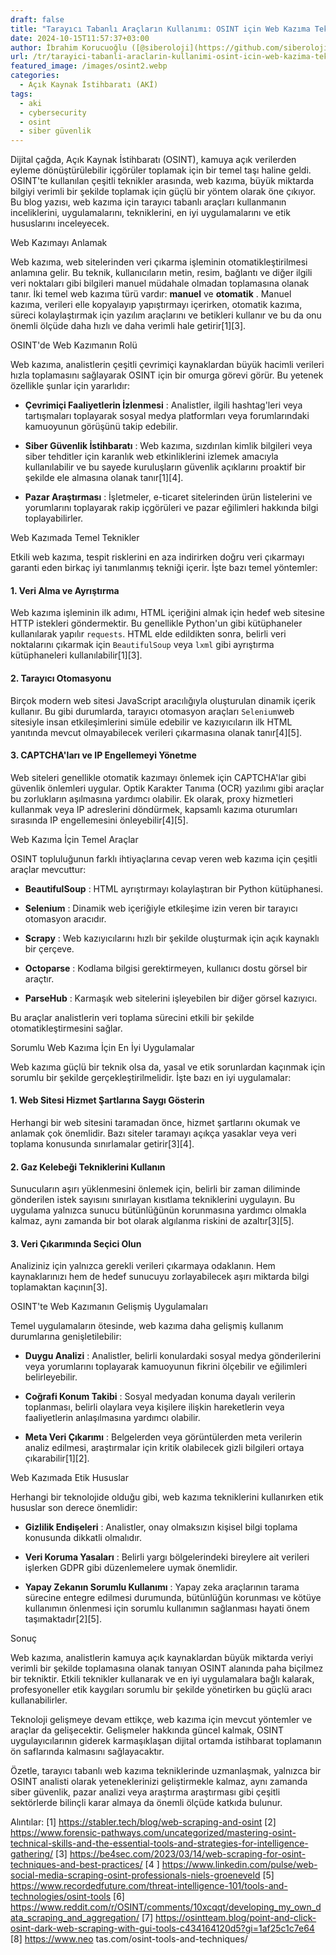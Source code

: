 ```yaml
---
draft: false
title: "Tarayıcı Tabanlı Araçların Kullanımı: OSINT için Web Kazıma Teknikleri"
date: 2024-10-15T11:57:37+03:00
author: İbrahim Korucuoğlu ([@siberoloji](https://github.com/siberoloji))
url: /tr/tarayici-tabanli-araclarin-kullanimi-osint-icin-web-kazima-teknikleri/
featured_image: /images/osint2.webp
categories:
  - Açık Kaynak İstihbaratı (AKİ)
tags:
  - aki
  - cybersecurity
  - osint
  - siber güvenlik
---
```



Dijital çağda, Açık Kaynak İstihbaratı (OSINT), kamuya açık verilerden eyleme dönüştürülebilir içgörüler toplamak için bir temel taşı haline geldi. OSINT'te kullanılan çeşitli teknikler arasında, web kazıma, büyük miktarda bilgiyi verimli bir şekilde toplamak için güçlü bir yöntem olarak öne çıkıyor. Bu blog yazısı, web kazıma için tarayıcı tabanlı araçları kullanmanın inceliklerini, uygulamalarını, tekniklerini, en iyi uygulamalarını ve etik hususlarını inceleyecek.



Web Kazımayı Anlamak



Web kazıma, web sitelerinden veri çıkarma işleminin otomatikleştirilmesi anlamına gelir. Bu teknik, kullanıcıların metin, resim, bağlantı ve diğer ilgili veri noktaları gibi bilgileri manuel müdahale olmadan toplamasına olanak tanır. İki temel web kazıma türü vardır: **manuel** ve **otomatik** . Manuel kazıma, verileri elle kopyalayıp yapıştırmayı içerirken, otomatik kazıma, süreci kolaylaştırmak için yazılım araçlarını ve betikleri kullanır ve bu da onu önemli ölçüde daha hızlı ve daha verimli hale getirir[1][3].



OSINT'de Web Kazımanın Rolü



Web kazıma, analistlerin çeşitli çevrimiçi kaynaklardan büyük hacimli verileri hızla toplamasını sağlayarak OSINT için bir omurga görevi görür. Bu yetenek özellikle şunlar için yararlıdır:


* **Çevrimiçi Faaliyetlerin İzlenmesi** : Analistler, ilgili hashtag'leri veya tartışmaları toplayarak sosyal medya platformları veya forumlarındaki kamuoyunun görüşünü takip edebilir.

* **Siber Güvenlik İstihbaratı** : Web kazıma, sızdırılan kimlik bilgileri veya siber tehditler için karanlık web etkinliklerini izlemek amacıyla kullanılabilir ve bu sayede kuruluşların güvenlik açıklarını proaktif bir şekilde ele almasına olanak tanır[1][4].

* **Pazar Araştırması** : İşletmeler, e-ticaret sitelerinden ürün listelerini ve yorumlarını toplayarak rakip içgörüleri ve pazar eğilimleri hakkında bilgi toplayabilirler.




Web Kazımada Temel Teknikler



Etkili web kazıma, tespit risklerini en aza indirirken doğru veri çıkarmayı garanti eden birkaç iyi tanımlanmış tekniği içerir. İşte bazı temel yöntemler:


#### 1. Veri Alma ve Ayrıştırma



Web kazıma işleminin ilk adımı, HTML içeriğini almak için hedef web sitesine HTTP istekleri göndermektir. Bu genellikle Python'un gibi kütüphaneler kullanılarak yapılır `requests`. HTML elde edildikten sonra, belirli veri noktalarını çıkarmak için `BeautifulSoup` veya `lxml` gibi ayrıştırma kütüphaneleri kullanılabilir[1][3].


#### 2. Tarayıcı Otomasyonu



Birçok modern web sitesi JavaScript aracılığıyla oluşturulan dinamik içerik kullanır. Bu gibi durumlarda, tarayıcı otomasyon araçları `Selenium`web sitesiyle insan etkileşimlerini simüle edebilir ve kazıyıcıların ilk HTML yanıtında mevcut olmayabilecek verileri çıkarmasına olanak tanır[4][5].


#### 3. CAPTCHA'ları ve IP Engellemeyi Yönetme



Web siteleri genellikle otomatik kazımayı önlemek için CAPTCHA'lar gibi güvenlik önlemleri uygular. Optik Karakter Tanıma (OCR) yazılımı gibi araçlar bu zorlukların aşılmasına yardımcı olabilir. Ek olarak, proxy hizmetleri kullanmak veya IP adreslerini döndürmek, kapsamlı kazıma oturumları sırasında IP engellemesini önleyebilir[4][5].



Web Kazıma İçin Temel Araçlar



OSINT topluluğunun farklı ihtiyaçlarına cevap veren web kazıma için çeşitli araçlar mevcuttur:


* **BeautifulSoup** : HTML ayrıştırmayı kolaylaştıran bir Python kütüphanesi.

* **Selenium** : Dinamik web içeriğiyle etkileşime izin veren bir tarayıcı otomasyon aracıdır.

* **Scrapy** : Web kazıyıcılarını hızlı bir şekilde oluşturmak için açık kaynaklı bir çerçeve.

* **Octoparse** : Kodlama bilgisi gerektirmeyen, kullanıcı dostu görsel bir araçtır.

* **ParseHub** : Karmaşık web sitelerini işleyebilen bir diğer görsel kazıyıcı.




Bu araçlar analistlerin veri toplama sürecini etkili bir şekilde otomatikleştirmesini sağlar.



Sorumlu Web Kazıma İçin En İyi Uygulamalar



Web kazıma güçlü bir teknik olsa da, yasal ve etik sorunlardan kaçınmak için sorumlu bir şekilde gerçekleştirilmelidir. İşte bazı en iyi uygulamalar:


#### 1. Web Sitesi Hizmet Şartlarına Saygı Gösterin



Herhangi bir web sitesini taramadan önce, hizmet şartlarını okumak ve anlamak çok önemlidir. Bazı siteler taramayı açıkça yasaklar veya veri toplama konusunda sınırlamalar getirir[3][4].


#### 2. Gaz Kelebeği Tekniklerini Kullanın



Sunucuların aşırı yüklenmesini önlemek için, belirli bir zaman diliminde gönderilen istek sayısını sınırlayan kısıtlama tekniklerini uygulayın. Bu uygulama yalnızca sunucu bütünlüğünün korunmasına yardımcı olmakla kalmaz, aynı zamanda bir bot olarak algılanma riskini de azaltır[3][5].


#### 3. Veri Çıkarımında Seçici Olun



Analiziniz için yalnızca gerekli verileri çıkarmaya odaklanın. Hem kaynaklarınızı hem de hedef sunucuyu zorlayabilecek aşırı miktarda bilgi toplamaktan kaçının[3].



OSINT'te Web Kazımanın Gelişmiş Uygulamaları



Temel uygulamaların ötesinde, web kazıma daha gelişmiş kullanım durumlarına genişletilebilir:


* **Duygu Analizi** : Analistler, belirli konulardaki sosyal medya gönderilerini veya yorumlarını toplayarak kamuoyunun fikrini ölçebilir ve eğilimleri belirleyebilir.

* **Coğrafi Konum Takibi** : Sosyal medyadan konuma dayalı verilerin toplanması, belirli olaylara veya kişilere ilişkin hareketlerin veya faaliyetlerin anlaşılmasına yardımcı olabilir.

* **Meta Veri Çıkarımı** : Belgelerden veya görüntülerden meta verilerin analiz edilmesi, araştırmalar için kritik olabilecek gizli bilgileri ortaya çıkarabilir[1][2].




Web Kazımada Etik Hususlar



Herhangi bir teknolojide olduğu gibi, web kazıma tekniklerini kullanırken etik hususlar son derece önemlidir:


* **Gizlilik Endişeleri** : Analistler, onay olmaksızın kişisel bilgi toplama konusunda dikkatli olmalıdır.

* **Veri Koruma Yasaları** : Belirli yargı bölgelerindeki bireylere ait verileri işlerken GDPR gibi düzenlemelere uymak önemlidir.

* **Yapay Zekanın Sorumlu Kullanımı** : Yapay zeka araçlarının tarama sürecine entegre edilmesi durumunda, bütünlüğün korunması ve kötüye kullanımın önlenmesi için sorumlu kullanımın sağlanması hayati önem taşımaktadır[2][5].




Sonuç



Web kazıma, analistlerin kamuya açık kaynaklardan büyük miktarda veriyi verimli bir şekilde toplamasına olanak tanıyan OSINT alanında paha biçilmez bir tekniktir. Etkili teknikler kullanarak ve en iyi uygulamalara bağlı kalarak, profesyoneller etik kaygıları sorumlu bir şekilde yönetirken bu güçlü aracı kullanabilirler.



Teknoloji gelişmeye devam ettikçe, web kazıma için mevcut yöntemler ve araçlar da gelişecektir. Gelişmeler hakkında güncel kalmak, OSINT uygulayıcılarının giderek karmaşıklaşan dijital ortamda istihbarat toplamanın ön saflarında kalmasını sağlayacaktır.



Özetle, tarayıcı tabanlı web kazıma tekniklerinde uzmanlaşmak, yalnızca bir OSINT analisti olarak yeteneklerinizi geliştirmekle kalmaz, aynı zamanda siber güvenlik, pazar analizi veya araştırma araştırması gibi çeşitli sektörlerde bilinçli karar almaya da önemli ölçüde katkıda bulunur.



Alıntılar: [1] https://stabler.tech/blog/web-scraping-and-osint [2] https://www.forensic-pathways.com/uncategorized/mastering-osint-technical-skills-and-the-essential-tools-and-strategies-for-intelligence-gathering/ [3] https://be4sec.com/2023/03/14/web-scraping-for-osint-techniques-and-best-practices/ [4 ] https://www.linkedin.com/pulse/web-social-media-scraping-osint-professionals-niels-groeneveld [5] https://www.recordedfuture.com/threat-intelligence-101/tools-and-technologies/osint-tools [6] https://www.reddit.com/r/OSINT/comments/10xcqqt/developing_my_own_data_scraping_and_aggregation/ [7] https://osintteam.blog/point-and-click-osint-dark-web-scraping-with-gui-tools-c434164120d5?gi=1af25c1c7e64 [8] https://www.neo tas.com/osint-tools-and-techniques/

